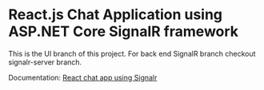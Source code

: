 # React.js Chat Application using ASP.NET Core SignalR framework

This is the UI branch of this project. For back end SignalR branch checkout signalr-server branch.

Documentation: [React chat app using Signalr](http://www.techcuriosity.net/react-js-signalr-realtime-chat-application-part-1/)


